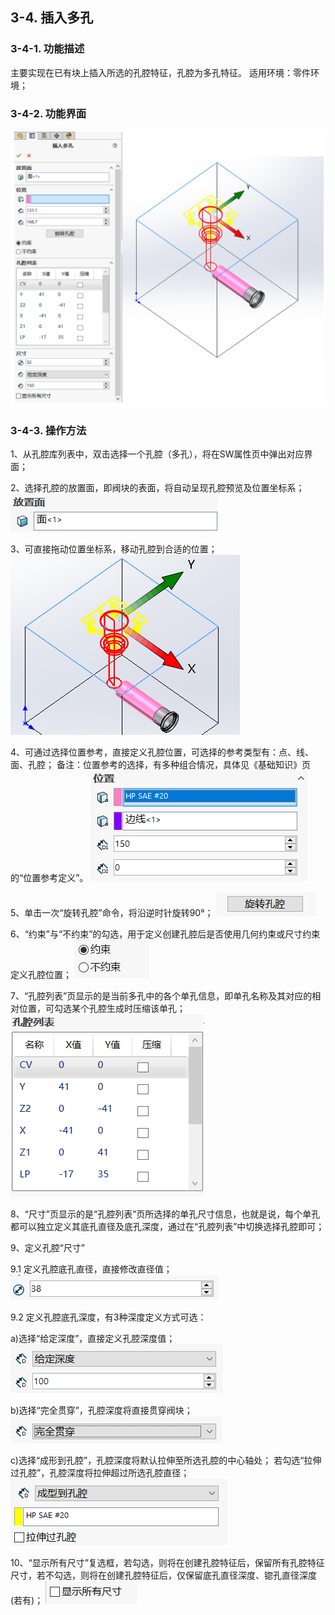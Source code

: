 ## 3-4. 插入多孔

### 3-4-1. 功能描述

主要实现在已有块上插入所选的孔腔特征，孔腔为多孔特征。
适用环境：零件环境；

### 3-4-2. 功能界面

![图片](/images/24941927.png)

### 3-4-3. 操作方法

1、从孔腔库列表中，双击选择一个孔腔（多孔），将在SW属性页中弹出对应界面；

2、选择孔腔的放置面，即阀块的表面，将自动呈现孔腔预览及位置坐标系；
![图片](/images/24941651.png)

3、可直接拖动位置坐标系，移动孔腔到合适的位置；
![图片](/images/24941963.png)

4、可通过选择位置参考，直接定义孔腔位置，可选择的参考类型有：点、线、面、孔腔；
备注：位置参考的选择，有多种组合情况，具体见《基础知识》页的“位置参考定义”。
![图片](/images/24941700.png)

5、单击一次“旋转孔腔”命令，将沿逆时针旋转90°；
![图片](/images/24944415.png)

6、“约束”与“不约束”的勾选，用于定义创建孔腔后是否使用几何约束或尺寸约束定义孔腔位置；
![图片](/images/24941706.png)

7、“孔腔列表”页显示的是当前多孔中的各个单孔信息，即单孔名称及其对应的相对位置，可勾选某个孔腔生成时压缩该单孔；
![图片](/images/24944423.png)

8、“尺寸”页显示的是“孔腔列表”页所选择的单孔尺寸信息，也就是说，每个单孔都可以独立定义其底孔直径及底孔深度，通过在“孔腔列表”中切换选择孔腔即可；

9、定义孔腔“尺寸”

9.1 定义孔腔底孔直径，直接修改直径值；
![图片](/images/24941496.png)

9.2 定义孔腔底孔深度，有3种深度定义方式可选：

a)选择“给定深度”，直接定义孔腔深度值；
![图片](/images/24941490.png)

b)选择“完全贯穿”，孔腔深度将直接贯穿阀块；
![图片](/images/24941523.png)

c)选择“成形到孔腔”，孔腔深度将默认拉伸至所选孔腔的中心轴处；
若勾选“拉伸过孔腔”，孔腔深度将拉伸超过所选孔腔直径；
![图片](/images/24941566.png)

10、“显示所有尺寸”复选框，若勾选，则将在创建孔腔特征后，保留所有孔腔特征尺寸，若不勾选，则将在创建孔腔特征后，仅保留底孔直径深度、锪孔直径深度(若有)；
![图片](/images/24941717.png)